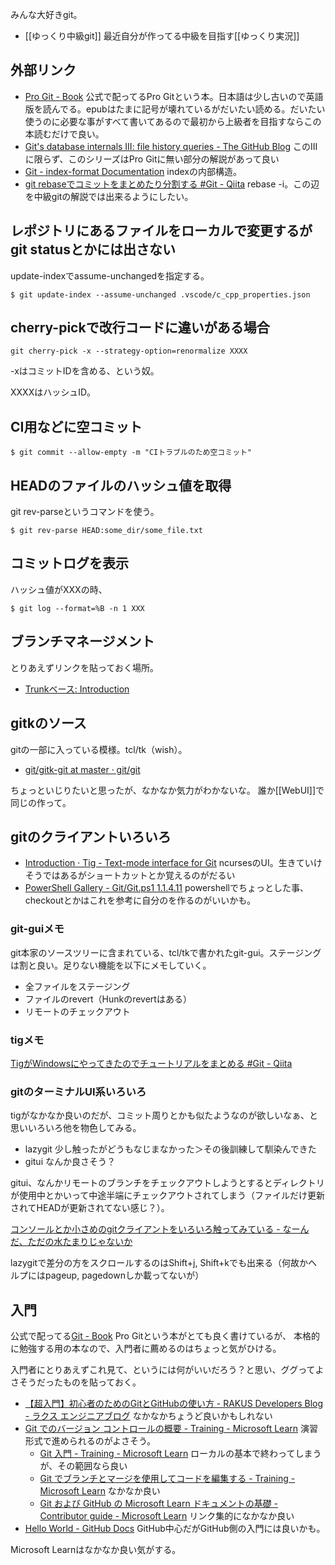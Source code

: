 みんな大好きgit。

- [[ゆっくり中級git]] 最近自分が作ってる中級を目指す[[ゆっくり実況]]

## 外部リンク

- [Pro Git - Book](https://git-scm.com/book/en/v2) 公式で配ってるPro Gitという本。日本語は少し古いので英語版を読んでる。epubはたまに記号が壊れているがだいたい読める。だいたい使うのに必要な事がすべて書いてあるので最初から上級者を目指すならこの本読むだけで良い。
- [Git's database internals III: file history queries - The GitHub Blog](https://github.blog/2022-08-31-gits-database-internals-iii-file-history-queries/) このIIIに限らず、このシリーズはPro Gitに無い部分の解説があって良い
- [Git - index-format Documentation](https://git-scm.com/docs/index-format) indexの内部構造。
- [git rebaseでコミットをまとめたり分割する #Git - Qiita](https://qiita.com/kzmasa/items/b430bc528d117a7a4493) rebase -i。この辺を中級gitの解説では出来るようにしたい。

## レポジトリにあるファイルをローカルで変更するがgit statusとかには出さない

update-indexでassume-unchangedを指定する。

```
$ git update-index --assume-unchanged .vscode/c_cpp_properties.json
```

## cherry-pickで改行コードに違いがある場合

```
git cherry-pick -x --strategy-option=renormalize XXXX
```

-xはコミットIDを含める、という奴。

XXXXはハッシュID。

## CI用などに空コミット

```
$ git commit --allow-empty -m "CIトラブルのため空コミット"
```

## HEADのファイルのハッシュ値を取得

git rev-parseというコマンドを使う。

```
$ git rev-parse HEAD:some_dir/some_file.txt
```

## コミットログを表示

ハッシュ値がXXXの時、

```
$ git log --format=%B -n 1 XXX
```

## ブランチマネージメント

とりあえずリンクを貼っておく場所。

- [Trunkベース: Introduction](https://trunkbaseddevelopment.com/)

## gitkのソース

gitの一部に入っている模様。tcl/tk（wish）。

- [git/gitk-git at master · git/git](https://github.com/git/git/tree/master/gitk-git)

ちょっといじりたいと思ったが、なかなか気力がわかないな。
誰か[[WebUI]]で同じの作って。

## gitのクライアントいろいろ

- [Introduction · Tig - Text-mode interface for Git](https://jonas.github.io/tig/) ncursesのUI。生きていけそうではあるがショートカットとか覚えるのがだるい
- [PowerShell Gallery - Git/Git.ps1 1.1.4.11](https://www.powershellgallery.com/packages/Tecman.Tfs.Tools/1.1.4.11/Content/Git%5CGit.ps1) powershellでちょっとした事、checkoutとかはこれを参考に自分のを作るのがいいかも。

### git-guiメモ

git本家のソースツリーに含まれている、tcl/tkで書かれたgit-gui。ステージングは割と良い。足りない機能を以下にメモしていく。

- 全ファイルをステージング
- ファイルのrevert（Hunkのrevertはある）
- リモートのチェックアウト

### tigメモ

[TigがWindowsにやってきたのでチュートリアルをまとめる #Git - Qiita](https://qiita.com/y-tsutsu/items/98fc75b8814c99619cf4)

### gitのターミナルUI系いろいろ

tigがなかなか良いのだが、コミット周りとかも似たようなのが欲しいなぁ、と思いいろいろ他を物色してみる。

- lazygit 少し触ったがどうもなじまなかった＞その後訓練して馴染んできた
- gitui なんか良さそう？

gitui、なんかリモートのブランチをチェックアウトしようとするとディレクトリが使用中とかいって中途半端にチェックアウトされてしまう（ファイルだけ更新されてHEADが更新されてない感じ？）。

[コンソールとか小さめのgitクライアントをいろいろ触ってみている - なーんだ、ただの水たまりじゃないか](https://karino2.github.io/2024/11/14/console_git_client.html)

lazygitで差分の方をスクロールするのはShift+j, Shift+kでも出来る（何故かヘルプにはpageup, pagedownしか載ってないが）


## 入門

公式で配ってる[Git - Book](https://git-scm.com/book/en/v2) Pro Gitという本がとても良く書けているが、
本格的に勉強する用の本なので、入門者に薦めるのはちょっと気がひける。

入門者にとりあえずこれ見て、というには何がいいだろう？と思い、ググってよさそうだったものを貼っておく。

- [【超入門】初心者のためのGitとGitHubの使い方 - RAKUS Developers Blog - ラクス エンジニアブログ](https://tech-blog.rakus.co.jp/entry/20200529/git) なかなかちょうど良いかもしれない
- [Git でのバージョン コントロールの概要 - Training - Microsoft Learn](https://learn.microsoft.com/ja-jp/training/paths/intro-to-vc-git/) 演習形式で進められるのがよさそう。
    - [Git 入門 - Training - Microsoft Learn](https://learn.microsoft.com/ja-jp/training/modules/intro-to-git/) ローカルの基本で終わってしまうが、その範囲なら良い
    - [Git でブランチとマージを使用してコードを編集する - Training - Microsoft Learn](https://learn.microsoft.com/ja-jp/training/modules/branch-merge-git/) なかなか良い
    - [Git および GitHub の Microsoft Learn ドキュメントの基礎 - Contributor guide - Microsoft Learn](https://learn.microsoft.com/ja-jp/contribute/content/git-github-fundamentals) リンク集的になかなか良い
- [Hello World - GitHub Docs](https://docs.github.com/ja/get-started/quickstart/hello-world) GitHub中心だがGitHub側の入門には良いかも。

Microsoft Learnはなかなか良い気がする。
